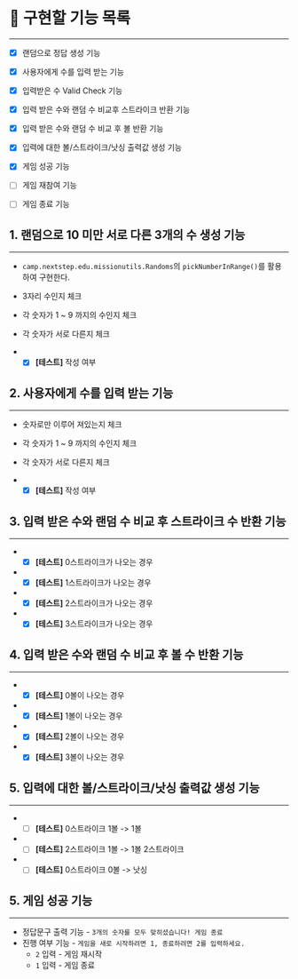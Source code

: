 # :beer: 구현할 기능 목록
- - -
- [x] 랜덤으로 정답 생성 기능
- [x] 사용자에게 수를 입력 받는 기능
- [x] 입력받은 수 Valid Check 기능
- [x] 입력 받은 수와 랜덤 수 비교후 스트라이크 반환 기능
- [x] 입력 받은 수와 랜덤 수 비교 후 볼 반환 기능
- [x] 입력에 대한 볼/스트라이크/낫싱 출력값 생성 기능
- [x] 게임 성공 기능
- [ ] 게임 재참여 기능
- [ ] 게임 종료 기능


## 1. 랜덤으로 10 미만 서로 다른 3개의 수 생성 기능
- --
- `camp.nextstep.edu.missionutils.Randoms`의 `pickNumberInRange()`를 활용하여 구현한다.
- 3자리 수인지 체크
- 각 숫자가 1 ~ 9 까지의 수인지 체크
- 각 숫자가 서로 다른지 체크

- - [x] **[테스트]** 작성 여부
## 2. 사용자에게 수를 입력 받는 기능
- - -
- 숫자로만 이루어 져있는지 체크
- 각 숫자가 1 ~ 9 까지의 수인지 체크
- 각 숫자가 서로 다른지 체크


- - [x] **[테스트]** 작성 여부

## 3. 입력 받은 수와 랜덤 수 비교 후 스트라이크 수 반환 기능
- --
- - [x] **[테스트]** 0스트라이크가 나오는 경우
- - [x] **[테스트]** 1스트라이크가 나오는 경우
- - [x] **[테스트]** 2스트라이크가 나오는 경우
- - [x] **[테스트]** 3스트라이크가 나오는 경우

## 4. 입력 받은 수와 랜덤 수 비교 후 볼 수 반환 기능
- --
- - [x] **[테스트]** 0볼이 나오는 경우
- - [x] **[테스트]** 1볼이 나오는 경우
- - [x] **[테스트]** 2볼이 나오는 경우
- - [x] **[테스트]** 3볼이 나오는 경우

## 5. 입력에 대한 볼/스트라이크/낫싱 출력값 생성 기능
- --
- - [ ] **[테스트]** 0스트라이크 1볼 -> 1볼
- - [ ] **[테스트]** 2스트라이크 1볼 -> 1볼 2스트라이크
- - [ ] **[테스트]** 0스트라이크 0볼 -> 낫싱

## 5. 게임 성공 기능
- - -
- 정답문구 출력 기능 - `3개의 숫자를 모두 맞히셨습니다! 게임 종료`
- 진행 여부 기능 - `게임을 새로 시작하려면 1, 종료하려면 2를 입력하세요.`
  - `2` 입력 - 게임 재시작
  - `1` 입력 - 게임 종료

